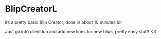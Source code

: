 # BlipCreatorL
its a pretty basic Blip Creator, done in about 10 minutes lol


Just go into client.lua and add new lines for new blips, pretty easy stuff! <3
